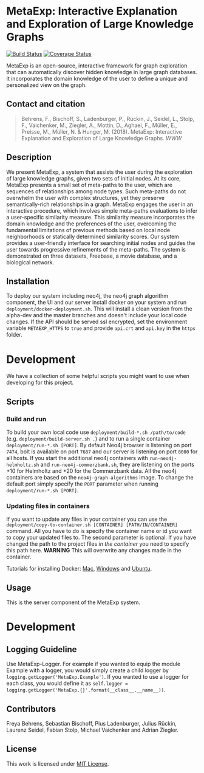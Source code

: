 # MetaExp: Interactive Explanation and Exploration of Large Knowledge Graphs
[![Build Status](https://travis-ci.org/KDD-OpenSource/32de-python.svg?branch=master)](https://travis-ci.org/KDD-OpenSource/32de-python)
[![Coverage Status](https://coveralls.io/repos/github/KDD-OpenSource/32de-python/badge.svg?branch=master)](https://coveralls.io/github/KDD-OpenSource/32de-python?branch=master)

MetaExp is an open-source, interactive framework for graph exploration that can automatically discover hidden knowledge in large graph databases.
It incorporates the domain knowledge of the user to define a unique and personalized view on the graph.

## Contact and citation
> Behrens, F., Bischoff, S., Ladenburger, P., Rückin, J., Seidel, L., Stolp, F., Vaichenker, M.,  Ziegler, A., Mottin, D., Aghaei, F., Müller, E., Preisse, M., Müller, N. & Hunger, M. (2018). MetaExp: Interactive Explanation and Exploration of Large Knowledge Graphs. *WWW*

## Description
We present MetaExp, a system that assists the user during the exploration of large knowledge graphs, given two sets of initial nodes.
At its core, MetaExp presents a small set of meta-paths to the user, which are sequences of relationships among node types.
Such meta-paths do not overwhelm the user with complex structures, yet they preserve semantically-rich relationships in a graph.
MetaExp engages the user in an interactive procedure, which involves simple meta-paths evaluations to infer a user-specific similarity measure.
This similarity measure incorporates the domain knowledge and the preferences of the user, overcoming the fundamental limitations of previous methods based on local node neighborhoods or statically determined similarity scores.
Our system provides a user-friendly interface for searching initial nodes and guides the user towards progressive refinements of the meta-paths.
The system is demonstrated on three datasets, Freebase, a movie database, and a biological network.

## Installation
To deploy our system including neo4j, the neo4j graph algorithm component, the UI and our server install docker on your system and run `deployment/docker-deployment.sh`.
This will install a clean version from the alpha-dev and the master branches and doesn't include your local code changes.
If the API should be served ssl encrypted, set the environment variable `METAEXP_HTTPS` to `true` and provide `api.crt` and `api.key` in the `https` folder.

# Development
We have a collection of some helpful scripts you might want to use when developing for this project.

## Scripts

### Build and run
To build your own local code use `deployment/build-*.sh /path/to/code` (e.g. `deployment/build-server.sh .`) and to
run a single container `deployment/run-*.sh [PORT]`.
By default Neo4j browser is listening on port `7474`, bolt is available on port `7687` and
our server is listening on port `8000` for all hosts.
If you start the additional neo4j containers with `run-neo4j-helmholtz.sh` and `run-neo4j-commerzbank.sh`,
they are listening on the ports +10 for Helmholtz and +20 for the Commerzbank data.
All the neo4j containers are based on the `neo4j-graph-algorithms` image.
To change the default port simply specify the `PORT` parameter when running `deployment/run-*.sh [PORT]`.


### Updating files in containers
If you want to update any files in your container you can use the
`deployment/copy-to-container.sh [CONTAINER] [PATH/IN/CONTAINER]` command.
All you have to do is specify the container name or id you want to copy your updated files to.
The second parameter is optional.
If you have changed the path to the project files *in the container* you need to specify this path here.
**WARNING** This will overwrite any changes made in the container.

Tutorials for installing Docker: [Mac](https://docs.docker.com/docker-for-mac/install/), [Windows](https://docs.docker.com/docker-for-windows/install/) and [Ubuntu](https://docs.docker.com/engine/installation/linux/docker-ce/ubuntu/).

## Usage
This is the server component of the MetaExp system.

# Development
## Logging Guideline
Use MetaExp-Logger. For example if you wanted to equip the module Example with a logger, you would simply create a child logger by `logging.getLogger('MetaExp.Example')`. If you wanted to use a logger for
each class, you would define it as `self.logger = logging.getLogger('MetaExp.{}'.format(__class__.__name__))`.

## Contributors
Freya Behrens, Sebastian Bischoff, Pius Ladenburger, Julius Rückin, Laurenz Seidel, Fabian Stolp, Michael Vaichenker and Adrian Ziegler.

## License
This work is licensed under [MIT License](LICENSE.md).
